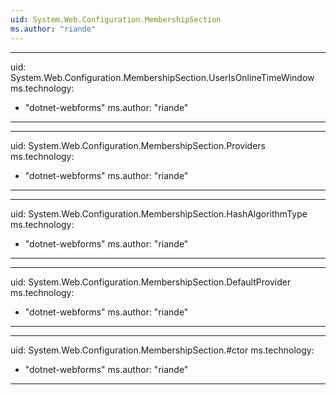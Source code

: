 ```yaml
---
uid: System.Web.Configuration.MembershipSection
ms.author: "riande"
---
```


---
uid: System.Web.Configuration.MembershipSection.UserIsOnlineTimeWindow
ms.technology: 
  - "dotnet-webforms"
ms.author: "riande"
---

---
uid: System.Web.Configuration.MembershipSection.Providers
ms.technology: 
  - "dotnet-webforms"
ms.author: "riande"
---

---
uid: System.Web.Configuration.MembershipSection.HashAlgorithmType
ms.technology: 
  - "dotnet-webforms"
ms.author: "riande"
---

---
uid: System.Web.Configuration.MembershipSection.DefaultProvider
ms.technology: 
  - "dotnet-webforms"
ms.author: "riande"
---

---
uid: System.Web.Configuration.MembershipSection.#ctor
ms.technology: 
  - "dotnet-webforms"
ms.author: "riande"
---
